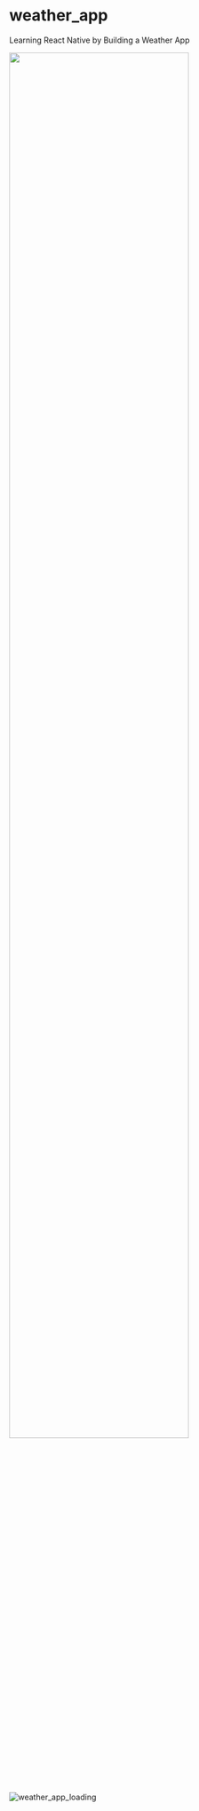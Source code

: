 # weather_app
Learning React Native by Building a  Weather App

<img width="80%" src="https://user-images.githubusercontent.com/62279741/113559861-0f5f3000-963d-11eb-8127-daf207978801.mp4"/>





![weather_app_loading](https://user-images.githubusercontent.com/62279741/106274094-105b9600-6277-11eb-9a2a-5d0c216f088f.jpg)
